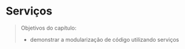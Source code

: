 # Serviços

> Objetivos do capítulo:
>
> * demonstrar a modularização de código utilizando serviços





